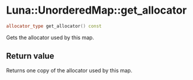 # Luna::UnorderedMap::get_allocator

```c++
allocator_type get_allocator() const
```

Gets the allocator used by this map. 



## Return value
Returns one copy of the allocator used by this map. 

